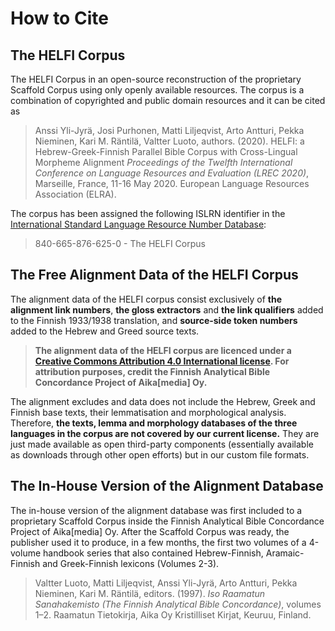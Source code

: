 # How to Cite 

## The HELFI Corpus

The HELFI Corpus in an open-source reconstruction of the proprietary Scaffold Corpus using only openly available resources.  The corpus is a combination of copyrighted and public domain resources and it can be cited as

> Anssi Yli-Jyrä, Josi Purhonen, Matti Liljeqvist, Arto Antturi, Pekka Nieminen, Kari M. Räntilä, Valtter Luoto, authors. (2020).  HELFI: a Hebrew-Greek-Finnish Parallel Bible Corpus with Cross-Lingual Morpheme Alignment  _Proceedings of the Twelfth International Conference on Language Resources and Evaluation (LREC 2020)_, Marseille, France, 11-16 May 2020. European Language Resources Association (ELRA).

The corpus has been assigned the following ISLRN identifier in the [International Standard Language Resource Number Database](http://www.islrn.org):

> 840-665-876-625-0 - The HELFI Corpus

## The Free Alignment Data of the HELFI Corpus

The alignment data of the HELFI corpus consist exclusively of **the alignment link numbers**, **the gloss extractors** and **the link qualifiers** added to the Finnish 1933/1938 translation, and **source-side token numbers** added to the Hebrew and Greed source texts.  

> **The alignment data of the HELFI corpus are licenced under a [Creative Commons Attribution 4.0 International license](https://creativecommons.org/licenses/by/4.0/). For attribution purposes, credit the Finnish Analytical Bible Concordance Project of Aika[media] Oy.**

The alignment excludes and data does not include the Hebrew, Greek and Finnish base texts, their lemmatisation and morphological analysis.  Therefore, **the texts, lemma and morphology databases of the three languages in the corpus are not covered by our current license.**  They are just made available as open third-party components (essentially available as downloads through other open efforts) but in our custom file formats.   

## The In-House Version of the Alignment Database

The in-house version of the alignment database was first included to a proprietary Scaffold Corpus inside the Finnish Analytical Bible Concordance Project of Aika[media] Oy.  After the Scaffold Corpus was ready, the publisher used it to produce, in a few months, the first two volumes of a 4-volume handbook series that also contained Hebrew-Finnish, Aramaic-Finnish and Greek-Finnish lexicons (Volumes 2-3).

> Valtter Luoto, Matti Liljeqvist, Anssi Yli-Jyrä, Arto Antturi, Pekka Nieminen, Kari M. Räntilä, editors. (1997). _Iso Raamatun Sanahakemisto (The Finnish Analytical Bible Concordance)_, volumes 1–2. Raamatun Tietokirja, Aika Oy Kristilliset Kirjat, Keuruu, Finland.




